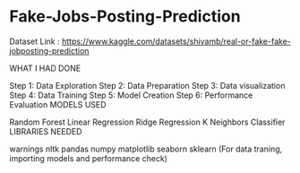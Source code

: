 # Fake-Jobs-Posting-Prediction

Dataset Link  : https://www.kaggle.com/datasets/shivamb/real-or-fake-fake-jobposting-prediction

WHAT I HAD DONE

Step 1: Data Exploration
Step 2: Data Preparation
Step 3: Data visualization
Step 4: Data Training
Step 5: Model Creation
Step 6: Performance Evaluation
MODELS USED

Random Forest
Linear Regression
Ridge Regression
K Neighbors Classifier
LIBRARIES NEEDED

warnings
nltk
pandas
numpy
matplotlib
seaborn
sklearn (For data traning, importing models and performance check)
